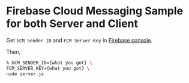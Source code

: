 # Firebase Cloud Messaging Sample for both Server and Client

Get `GCM Sender ID` and `FCM Server Key` in [Firebase console](https://console.firebase.google.com/).

Then,

```sh
% GCM_SENDER_ID={what you got} \
FCM_SERVER_KEY={what you got} \
node server.js
```

